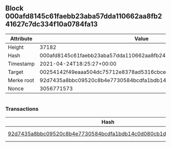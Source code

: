 ## Block 000afd8145c61faebb23aba57dda110662aa8fb241627c7dc334f10a0784fa13

Attribute | Value
--- | ---
Height | 37182
Hash | 000afd8145c61faebb23aba57dda110662aa8fb241627c7dc334f10a0784fa13
Timestamp | 2021-04-24T18:25:27+00:00
Target | 00254142f49eaaa504dc75712e8378ad5316cbcead634704b3734b6271167cc4
Merke root | 92d7435a8bbc09520c8b4e7730584bcdfa1bdb14c0d080cb1d05ab96d926cff8
Nonce | 3056771573

```

```

### Transactions

Hash | Amount
--- | ---
[92d7435a8bbc09520c8b4e7730584bcdfa1bdb14c0d080cb1d05ab96d926cff8](92d7435a8bbc09520c8b4e7730584bcdfa1bdb14c0d080cb1d05ab96d926cff8.md) | 10.00000000 SKEPTI 
